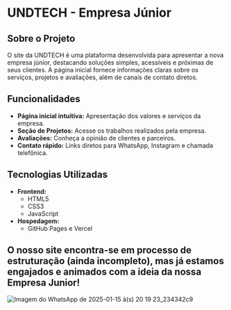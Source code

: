 # UNDTECH - Empresa Júnior 


## Sobre o Projeto

O site da UNDTECH é uma plataforma desenvolvida para apresentar a nova empresa júnior, destacando soluções simples, acessíveis e próximas de seus clientes. A página inicial fornece informações claras sobre os serviços, projetos e avaliações, além de canais de contato diretos.

## Funcionalidades

- **Página inicial intuitiva:** Apresentação dos valores e serviços da empresa.
- **Seção de Projetos:** Acesse os trabalhos realizados pela empresa.
- **Avaliações:** Conheça a opinião de clientes e parceiros.
- **Contato rápido:** Links diretos para WhatsApp, Instagram e chamada telefônica.

## Tecnologias Utilizadas

- **Frontend:**
  - HTML5
  - CSS3
  - JavaScript
- **Hospedagem:**
  - GitHub Pages e Vercel

## O nosso site encontra-se em processo de estruturação (ainda incompleto), mas já estamos engajados e animados com a ideia da nossa Empresa Junior!

![Imagem do WhatsApp de 2025-01-15 à(s) 20 19 23_234342c9](https://github.com/user-attachments/assets/df4d88e7-bde1-4882-941e-21f23fd4b04c)
